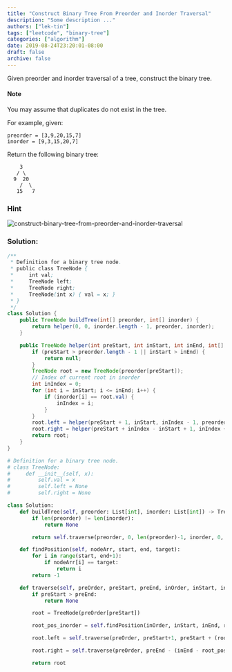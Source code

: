 ```yaml
---
title: "Construct Binary Tree From Preorder and Inorder Traversal"
description: "Some description ..."
authors: ["lek-tin"]
tags: ["leetcode", "binary-tree"]
categories: ["algorithm"]
date: 2019-08-24T23:20:01-08:00
draft: false
archive: false
---
```

Given preorder and inorder traversal of a tree, construct the binary tree.

#### Note
You may assume that duplicates do not exist in the tree.

For example, given:
```
preorder = [3,9,20,15,7]
inorder = [9,3,15,20,7]
```
Return the following binary tree:
```
    3
   / \
  9  20
    /  \
   15   7
```
### Hint
![construct-binary-tree-from-preorder-and-inorder-traversal](/img/post/construct-binary-tree-from-preorder-and-inorder-traversal.jpg)
### Solution:
```java
/**
 * Definition for a binary tree node.
 * public class TreeNode {
 *     int val;
 *     TreeNode left;
 *     TreeNode right;
 *     TreeNode(int x) { val = x; }
 * }
 */
class Solution {
    public TreeNode buildTree(int[] preorder, int[] inorder) {
        return helper(0, 0, inorder.length - 1, preorder, inorder);
    }

    public TreeNode helper(int preStart, int inStart, int inEnd, int[] preorder, int[] inorder) {
        if (preStart > preorder.length - 1 || inStart > inEnd) {
            return null;
        }
        TreeNode root = new TreeNode(preorder[preStart]);
        // Index of current root in inorder
        int inIndex = 0;
        for (int i = inStart; i <= inEnd; i++) {
            if (inorder[i] == root.val) {
                inIndex = i;
            }
        }
        root.left = helper(preStart + 1, inStart, inIndex - 1, preorder, inorder);
        root.right = helper(preStart + inIndex - inStart + 1, inIndex + 1, inEnd, preorder, inorder);
        return root;
    }
}
```
```python
# Definition for a binary tree node.
# class TreeNode:
#     def __init__(self, x):
#         self.val = x
#         self.left = None
#         self.right = None

class Solution:
    def buildTree(self, preorder: List[int], inorder: List[int]) -> TreeNode:
        if len(preorder) != len(inorder):
            return None

        return self.traverse(preorder, 0, len(preorder)-1, inorder, 0, len(inorder)-1)

    def findPosition(self, nodeArr, start, end, target):
        for i in range(start, end+1):
            if nodeArr[i] == target:
                return i
        return -1

    def traverse(self, preOrder, preStart, preEnd, inOrder, inStart, inEnd):
        if preStart > preEnd:
            return None

        root = TreeNode(preOrder[preStart])

        root_pos_inorder = self.findPosition(inOrder, inStart, inEnd, root.val)

        root.left = self.traverse(preOrder, preStart+1, preStart + (root_pos_inorder - 1 - inStart + 1), inOrder, inStart, root_pos_inorder-1)

        root.right = self.traverse(preOrder, preEnd - (inEnd - root_pos_inorder)+1, preEnd, inOrder, root_pos_inorder+1, inEnd)

        return root
```